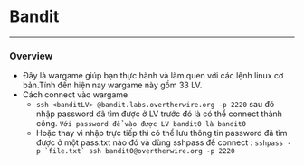 # Bandit
---
### Overview
- Đây là wargame giúp bạn thực hành và làm quen với các lệnh linux cơ bản.Tính đến hiện nay wargame này gồm 33 LV.
- Cách connect vào wargame 
  - `ssh <banditLV> @bandit.labs.overtherwire.org -p 2220` sau đó nhập password đã tìm được ở LV trước đó là có thể connect thành công. `Với password để vào được LV bandit0 là bandit0`
  - Hoặc thay vì nhập trực tiếp thì có thể lưu thông tin password đã tìm được ở một pass.txt nào đó và dùng sshpass để connect : ```sshpass -p `file.txt` ssh bandit0@overtherwire.org -p 2220```


